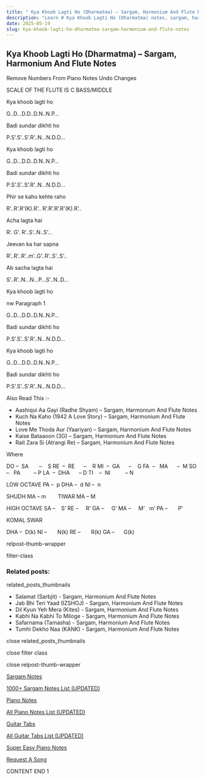 ```yaml
---
title: " Kya Khoob Lagti Ho (Dharmatma) – Sargam, Harmonium And Flute Notes"
description: "Learn # Kya Khoob Lagti Ho (Dharmatma) notes, sargam, harmonium notations and flute notes. Easy step-by-step tutorial for beginners."
date: 2025-05-19
slug: kya-khoob-lagti-ho-dharmatma-sargam-harmonium-and-flute-notes
---
```


## Kya Khoob Lagti Ho (Dharmatma) – Sargam, Harmonium And Flute Notes

Remove Numbers From Piano Notes
Undo Changes

SCALE OF THE FLUTE IS C BASS/MIDDLE

Kya khoob lagti ho

G..D…D.D..D.N..N.P…

Badi sundar dikhti ho

P.S’.S’..S’.R’..N…N.D.D…

Kya khoob lagti ho

G..D…D.D..D.N..N.P…

Badi sundar dikhti ho

P.S’.S’..S’.R’..N…N.D.D…

Phir se kaho kehte raho

R’..R’.R'(K).R’.. R’.R’.R’.R'(K).R’..

Acha lagta hai

R’. G’. R’..S’..N..S’…

Jeevan ka har sapna

R’..R’..R’..m’..G’..R’..S’..S’..

Ab sacha lagta hai

S’..R’..N…N…P…S’..N..D…

Kya khoob lagti ho

nw Paragraph 1

G..D…D.D..D.N..N.P…

Badi sundar dikhti ho

P.S’.S’..S’.R’..N…N.D.D…

Kya khoob lagti ho

G..D…D.D..D.N..N.P…

Badi sundar dikhti ho

P.S’.S’..S’.R’..N…N.D.D…

Also Read This :-

- Aashiqui Aa Gayi (Radhe Shyam) – Sargam, Harmonium And Flute Notes
- Kuch Na Kaho (1942 A Love Story) – Sargam, Harmonium And Flute Notes
- Love Me Thoda Aur (Yaariyan) – Sargam, Harmonium And Flute Notes
- Kaise Bataaoon (3G) – Sargam, Harmonium And Flute Notes
- Rait Zara Si (Atrangi Re) – Sargam, Harmonium And Flute Notes

Where

DO –  SA       –    S
RE  –  RE      –    R
MI  –  GA      –    G
FA  –   MA      –  M
SO  –   PA         – P
LA  –  DHA      – D
TI    –  NI          – N

LOW OCTAVE
PA –  p
DHA –  d
NI –  n

SHUDH MA – m        TIWAR MA – M

HIGH OCTAVE
SA –    S’
RE –     R’
GA –     G’
MA –     M’   m’
PA –       P’

KOMAL SWAR

DHA –  D(k)
NI –       N(k)
RE –       R(k)
GA –      G(k)

relpost-thumb-wrapper

filter-class

### Related posts:

related_posts_thumbnails

- Salamat (Sarbjit) - Sargam, Harmonium And Flute Notes
- Jab Bhi Teri Yaad (IZSHOJ) - Sargam, Harmonium And Flute Notes
- Dil Kyun Yeh Mera (Kites) - Sargam, Harmonium And Flute Notes
- Kabhi Na Kabhi To Miloge - Sargam, Harmonium And Flute Notes
- Safarnama (Tamasha) - Sargam, Harmonium And Flute Notes
- Tumhi Dekho Naa (KANK) - Sargam, Harmonium And Flute Notes

close related_posts_thumbnails

close filter class

close relpost-thumb-wrapper

[Sargam Notes](/sargam-notes.html)

[1000+ Sargam Notes List (UPDATED)](/all-songs-list-sargam-notes.html)

[Piano Notes](/piano-notes.html)

[All Piano Notes List (UPDATED)](/all-songs-list-piano-notes.html)

[Guitar Tabs](/guitar-tabs.html)

[All Guitar Tabs List (UPDATED)](/all-songs-list-guitar-tabs.html)

[Super Easy Piano Notes](https://studywall.in/)

[Request A Song](/request-a-song.html)

CONTENT END 1
